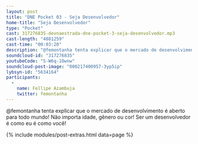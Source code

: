 ```yaml
---
layout: post
title: "DNE Pocket 03 - Seja Desenvolvedor"
home-title: "Seja Desenvolvedor"
type: "Pocket"
cast: 317276835-devnaestrada-dne-pocket-3-seja-desenvolvedor.mp3
cast-length: "4881259"
cast-time: "00:03:20"
description: "@femontanha tenta explicar que o mercado de desenvolvimento é aberto para todo mundo! Não importa idade, gênero ou cor! Ser um desenvolvedor é como eu é como você!"
soundcloud-id: "317276835"
youtubeCode: "S-W6q-1Ownw"
soundcloud-post-image: "000217400957-3yp5ip"
lybsyn-id: "5634164"
participants:
  -
    name: Fellipe Azambuja
    twitter: femontanha
---
```


@femontanha tenta explicar que o mercado de desenvolvimento é aberto para todo mundo! Não importa idade, gênero ou cor! Ser um desenvolvedor é como eu é como você!

{% include modules/post-extras.html data=page %}

